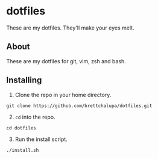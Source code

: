 # dotfiles

These are my dotfiles. They'll make your eyes melt.

## About

These are my dotfiles for git, vim, zsh and bash.

## Installing

1. Clone the repo in your home directory.

  `git clone https://github.com/brettchalupa/dotfiles.git`

2. `cd` into the repo.

  `cd dotfiles`

3. Run the install script.

  `./install.sh`
